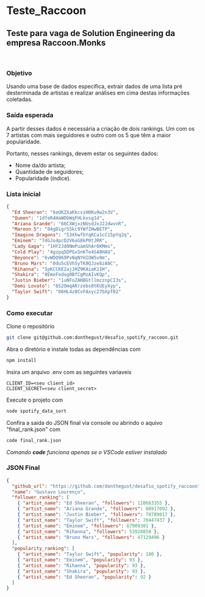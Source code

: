 # **Teste_Raccoon**

## Teste para vaga de Solution Engineering da empresa Raccoon.Monks

<br>

### **Objetivo**

Usando uma base de dados específica, extrair dados
de uma lista pré desterminada de artistas e realizar análises em cima destas informações coletadas.

### **Saída esperada**

A partir desses dados é necessária a criação de
dois rankings. Um com os 7 artistas com mais seguidores e outro com os 5
que têm a maior popularidade.

Portanto, nesses rankings, devem estar os seguintes dados:

- Nome da/do artista;
- Quantidade de seguidores;
- Popularidade (índice).

### **Lista inicial**

```json
{
  "Ed Sheeran": "6eUKZXaKkcviH0Ku9w2n3V",
  "Queen": "1dfeR4HaWDbWqFHLkxsg1d",
  "Ariana Grande": "66CXWjxzNUsdJxJ2JdwvnR",
  "Maroon 5": "04gDigrS5kc9YWfZHwBETP",
  "Imagine Dragons": "53XhwfbYqKCa1cC15pYq2q",
  "Eminem": "7dGJo4pcD2V6oG8kP0tJRR",
  "Lady Gaga": "1HY2Jd0NmPuamShAr6KMms",
  "Cold Play": "4gzpq5DPGxSnKTe4SA8HAU",
  "Beyonce": "6vWDO969PvNqNYHIOW5v0m",
  "Bruno Mars": "0du5cEVh5yTK9QJze8zA0C",
  "Rihanna": "5pKCCKE2ajJHZ9KAiaK11H",
  "Shakira": "0EmeFodog0BfCgMzAIvKQp",
  "Justin Bieber": "1uNFoZAHBGtllmzznpCI3s",
  "Demi Lovato": "6S2OmqARrzebs0tKUEyXyp",
  "Taylor Swift": "06HL4z0CvFAxyc27GXpf02"
}
```

### **Como executar**

Clone o repositório

```sh
git clone git@github.com:donthegust/desafio_spotify_raccoon.git
```

Abra o diretório e instale todas as dependências com

```sh
npm install
```

Insira um arquivo .env com as seguintes variaveis

```
CLIENT_ID=<seu client_id>
CLIENT_SECRET=<seu client_secret>
```

Execute o projeto com

```sh
node spotify_data_sort
```

Confira a saida do JSON final via console ou abrindo o aquivo "final_rank.json" com

```sh
code final_rank.json
```

_Comando **code** funciona apenas se o VSCode estiver instalado_

### **JSON Final**

```json
{
  "github_url": "https://github.com/donthegust/desafio_spotify_raccoon",
  "name": "Gustavo Lourenço",
  "follower_ranking": [
    { "artist_name": "Ed Sheeran", "followers": 110663355 },
    { "artist_name": "Ariana Grande", "followers": 88917092 },
    { "artist_name": "Justin Bieber", "followers": 70789017 },
    { "artist_name": "Taylor Swift", "followers": 70447437 },
    { "artist_name": "Eminem", "followers": 67909381 },
    { "artist_name": "Rihanna", "followers": 53928858 },
    { "artist_name": "Bruno Mars", "followers": 47129496 }
  ],
  "popularity_ranking": [
    { "artist_name": "Taylor Swift", "popularity": 100 },
    { "artist_name": "Eminem", "popularity": 93 },
    { "artist_name": "Rihanna", "popularity": 93 },
    { "artist_name": "Shakira", "popularity": 93 },
    { "artist_name": "Ed Sheeran", "popularity": 92 }
  ]
}
```
